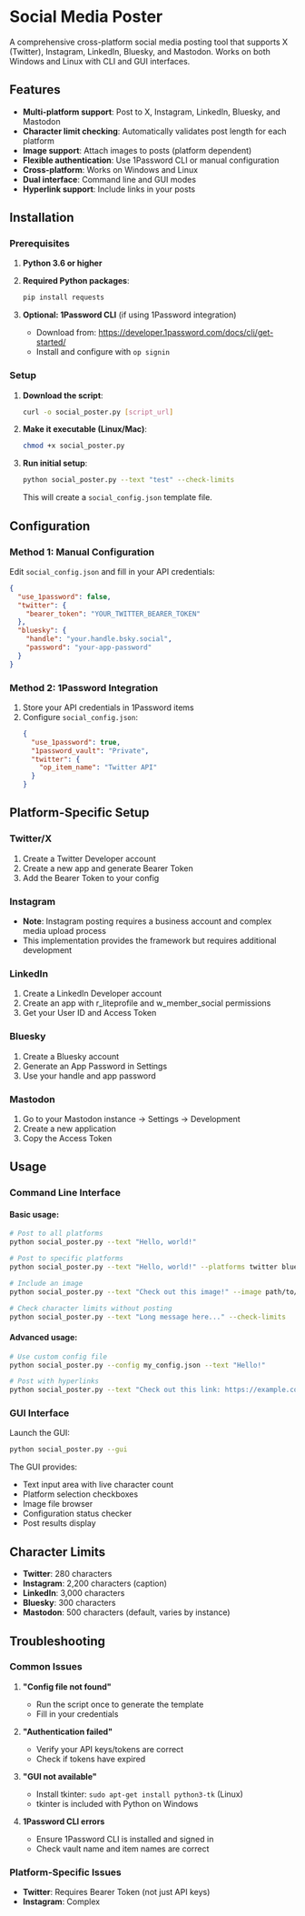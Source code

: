 # Social Media Poster

A comprehensive cross-platform social media posting tool that supports X (Twitter), Instagram, LinkedIn, Bluesky, and Mastodon. Works on both Windows and Linux with CLI and GUI interfaces.

## Features

- **Multi-platform support**: Post to X, Instagram, LinkedIn, Bluesky, and Mastodon
- **Character limit checking**: Automatically validates post length for each platform
- **Image support**: Attach images to posts (platform dependent)
- **Flexible authentication**: Use 1Password CLI or manual configuration
- **Cross-platform**: Works on Windows and Linux
- **Dual interface**: Command line and GUI modes
- **Hyperlink support**: Include links in your posts

## Installation

### Prerequisites

1. **Python 3.6 or higher**
2. **Required Python packages**:
   ```bash
   pip install requests
   ```

3. **Optional: 1Password CLI** (if using 1Password integration)
   - Download from: https://developer.1password.com/docs/cli/get-started/
   - Install and configure with `op signin`

### Setup

1. **Download the script**:
   ```bash
   curl -o social_poster.py [script_url]
   ```

3. **Make it executable (Linux/Mac)**:
   ```bash
   chmod +x social_poster.py
   ```

4. **Run initial setup**:
   ```bash
   python social_poster.py --text "test" --check-limits
   ```
   This will create a `social_config.json` template file.

## Configuration

### Method 1: Manual Configuration

Edit `social_config.json` and fill in your API credentials:

```json
{
  "use_1password": false,
  "twitter": {
    "bearer_token": "YOUR_TWITTER_BEARER_TOKEN"
  },
  "bluesky": {
    "handle": "your.handle.bsky.social",
    "password": "your-app-password"
  }
}
```

### Method 2: 1Password Integration

1. Store your API credentials in 1Password items
2. Configure `social_config.json`:
   ```json
   {
     "use_1password": true,
     "1password_vault": "Private",
     "twitter": {
       "op_item_name": "Twitter API"
     }
   }
   ```

## Platform-Specific Setup

### Twitter/X
1. Create a Twitter Developer account
2. Create a new app and generate Bearer Token
3. Add the Bearer Token to your config

### Instagram
- **Note**: Instagram posting requires a business account and complex media upload process
- This implementation provides the framework but requires additional development

### LinkedIn
1. Create a LinkedIn Developer account
2. Create an app with r_liteprofile and w_member_social permissions
3. Get your User ID and Access Token

### Bluesky
1. Create a Bluesky account
2. Generate an App Password in Settings
3. Use your handle and app password

### Mastodon
1. Go to your Mastodon instance → Settings → Development
2. Create a new application
3. Copy the Access Token

## Usage

### Command Line Interface

#### Basic usage:
```bash
# Post to all platforms
python social_poster.py --text "Hello, world!"

# Post to specific platforms
python social_poster.py --text "Hello, world!" --platforms twitter bluesky

# Include an image
python social_poster.py --text "Check out this image!" --image path/to/image.jpg

# Check character limits without posting
python social_poster.py --text "Long message here..." --check-limits
```

#### Advanced usage:
```bash
# Use custom config file
python social_poster.py --config my_config.json --text "Hello!"

# Post with hyperlinks
python social_poster.py --text "Check out this link: https://example.com"
```

### GUI Interface

Launch the GUI:
```bash
python social_poster.py --gui
```

The GUI provides:
- Text input area with live character count
- Platform selection checkboxes
- Image file browser
- Configuration status checker
- Post results display

## Character Limits

- **Twitter**: 280 characters
- **Instagram**: 2,200 characters (caption)
- **LinkedIn**: 3,000 characters
- **Bluesky**: 300 characters
- **Mastodon**: 500 characters (default, varies by instance)

## Troubleshooting

### Common Issues

1. **"Config file not found"**
   - Run the script once to generate the template
   - Fill in your credentials

2. **"Authentication failed"**
   - Verify your API keys/tokens are correct
   - Check if tokens have expired

3. **"GUI not available"**
   - Install tkinter: `sudo apt-get install python3-tk` (Linux)
   - tkinter is included with Python on Windows

4. **1Password CLI errors**
   - Ensure 1Password CLI is installed and signed in
   - Check vault name and item names are correct

### Platform-Specific Issues

- **Twitter**: Requires Bearer Token (not just API keys)
- **Instagram**: Complex
